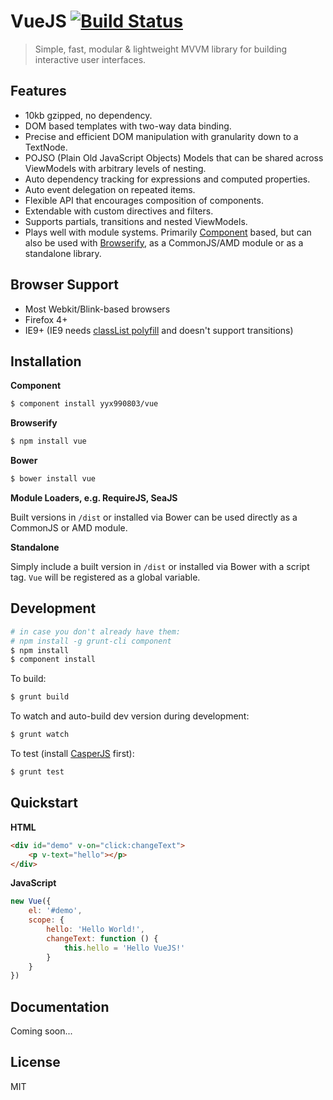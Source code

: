 # VueJS [![Build Status](https://travis-ci.org/yyx990803/vue.png?branch=master)](https://travis-ci.org/yyx990803/vue)

> Simple, fast, modular & lightweight MVVM library for building interactive user interfaces.

## Features

- 10kb gzipped, no dependency.
- DOM based templates with two-way data binding.
- Precise and efficient DOM manipulation with granularity down to a TextNode.
- POJSO (Plain Old JavaScript Objects) Models that can be shared across ViewModels with arbitrary levels of nesting.
- Auto dependency tracking for expressions and computed properties.
- Auto event delegation on repeated items.
- Flexible API that encourages composition of components.
- Extendable with custom directives and filters.
- Supports partials, transitions and nested ViewModels.
- Plays well with module systems. Primarily [Component](https://github.com/component/component) based, but can also be used with [Browserify](https://github.com/substack/node-browserify), as a CommonJS/AMD module or as a standalone library.

## Browser Support

- Most Webkit/Blink-based browsers
- Firefox 4+
- IE9+ (IE9 needs [classList polyfill](https://github.com/remy/polyfills/blob/master/classList.js) and doesn't support transitions)

## Installation

**Component**

``` bash
$ component install yyx990803/vue
```

**Browserify**

``` bash
$ npm install vue
```

**Bower**

``` bash
$ bower install vue
```

**Module Loaders, e.g. RequireJS, SeaJS**

Built versions in `/dist` or installed via Bower can be used directly as a CommonJS or AMD module.

**Standalone**

Simply include a built version in `/dist` or installed via Bower with a script tag. `Vue` will be registered as a global variable.

## Development

``` bash
# in case you don't already have them:
# npm install -g grunt-cli component
$ npm install
$ component install
```

To build:
``` bash
$ grunt build
```

To watch and auto-build dev version during development:
``` bash
$ grunt watch
```

To test (install [CasperJS](http://casperjs.org/) first):
``` bash
$ grunt test
```

## Quickstart

**HTML**

~~~ html
<div id="demo" v-on="click:changeText">
    <p v-text="hello"></p>
</div>
~~~

**JavaScript**

~~~ js
new Vue({
    el: '#demo',
    scope: {
        hello: 'Hello World!',
        changeText: function () {
            this.hello = 'Hello VueJS!'
        }
    }
})
~~~

## Documentation

Coming soon...

## License

MIT